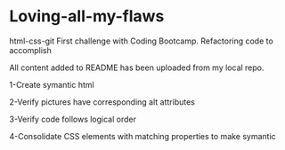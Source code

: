 # Loving-all-my-flaws
html-css-git
First challenge with Coding Bootcamp. Refactoring code to accomplish

All content added to README has been uploaded from my local repo. 

1-Create symantic html

2-Verify pictures have corresponding alt attributes

3-Verify code follows logical order

4-Consolidate CSS elements with matching properties to make symantic
